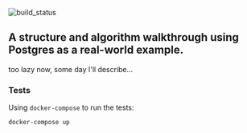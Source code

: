 ![build_status](https://travis-ci.org/pmargreff/database_structures_and_algorithms.svg?branch=master)

## A structure and algorithm walkthrough using Postgres as a real-world example.

too lazy now, some day I'll describe...

### Tests

Using `docker-compose` to run the tests:

`docker-compose up`
